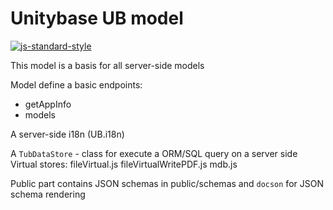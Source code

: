 ﻿# Unitybase UB model

[![js-standard-style](https://cdn.rawgit.com/feross/standard/master/badge.svg)](https://github.com/feross/standard)

This model is a basis for all server-side models


Model define a basic endpoints:
 - getAppInfo
 - models

A server-side i18n (UB.i18n)

A `TubDataStore` - class for execute a ORM/SQL query on a server side
Virtual stores: fileVirtual.js fileVirtualWritePDF.js mdb.js 



Public part contains JSON schemas in public/schemas and `docson` for JSON schema rendering
 


